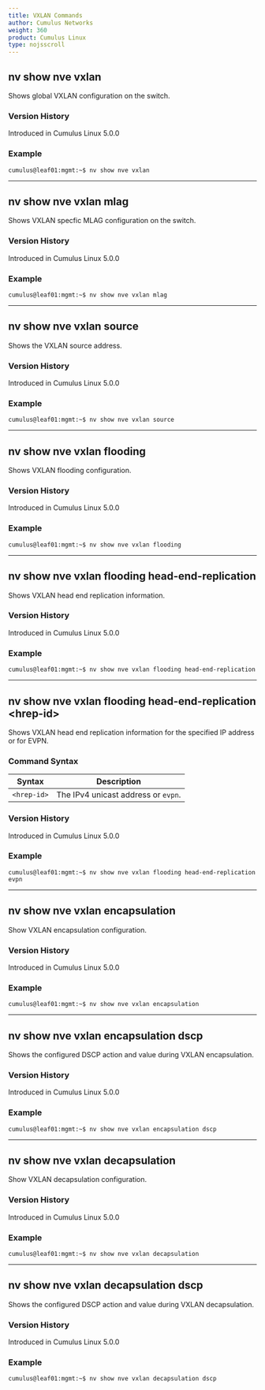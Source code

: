 ```yaml
---
title: VXLAN Commands
author: Cumulus Networks
weight: 360
product: Cumulus Linux
type: nojsscroll
---
```

## nv show nve vxlan

Shows global VXLAN configuration on the switch.

### Version History

Introduced in Cumulus Linux 5.0.0

### Example

```
cumulus@leaf01:mgmt:~$ nv show nve vxlan
```

- - -

## nv show nve vxlan mlag

Shows VXLAN specfic MLAG configuration on the switch.

### Version History

Introduced in Cumulus Linux 5.0.0

### Example

```
cumulus@leaf01:mgmt:~$ nv show nve vxlan mlag
```

- - -

## nv show nve vxlan source

Shows the VXLAN source address.

### Version History

Introduced in Cumulus Linux 5.0.0

### Example

```
cumulus@leaf01:mgmt:~$ nv show nve vxlan source
```

- - -

## nv show nve vxlan flooding

Shows VXLAN flooding configuration.

### Version History

Introduced in Cumulus Linux 5.0.0

### Example

```
cumulus@leaf01:mgmt:~$ nv show nve vxlan flooding
```

- - -

## nv show nve vxlan flooding head-end-replication

Shows VXLAN head end replication information.

### Version History

Introduced in Cumulus Linux 5.0.0

### Example

```
cumulus@leaf01:mgmt:~$ nv show nve vxlan flooding head-end-replication
```

- - -

## nv show nve vxlan flooding head-end-replication \<hrep-id\>

Shows VXLAN head end replication information for the specified IP address or for EVPN.

### Command Syntax

| Syntax |  Description   |
| --------- | -------------- |
| `<hrep-id>` | The IPv4 unicast address or `evpn`. |

### Version History

Introduced in Cumulus Linux 5.0.0

### Example

```
cumulus@leaf01:mgmt:~$ nv show nve vxlan flooding head-end-replication evpn
```

- - -

## nv show nve vxlan encapsulation

Show VXLAN encapsulation configuration.

### Version History

Introduced in Cumulus Linux 5.0.0

### Example

```
cumulus@leaf01:mgmt:~$ nv show nve vxlan encapsulation
```

- - -

## nv show nve vxlan encapsulation dscp

Shows the configured DSCP action and value during VXLAN encapsulation.

### Version History

Introduced in Cumulus Linux 5.0.0

### Example

```
cumulus@leaf01:mgmt:~$ nv show nve vxlan encapsulation dscp
```

- - -

## nv show nve vxlan decapsulation

Show VXLAN decapsulation configuration.

### Version History

Introduced in Cumulus Linux 5.0.0

### Example

```
cumulus@leaf01:mgmt:~$ nv show nve vxlan decapsulation
```

- - -

## nv show nve vxlan decapsulation dscp

Shows the configured DSCP action and value during VXLAN decapsulation.

### Version History

Introduced in Cumulus Linux 5.0.0

### Example

```
cumulus@leaf01:mgmt:~$ nv show nve vxlan decapsulation dscp
```
